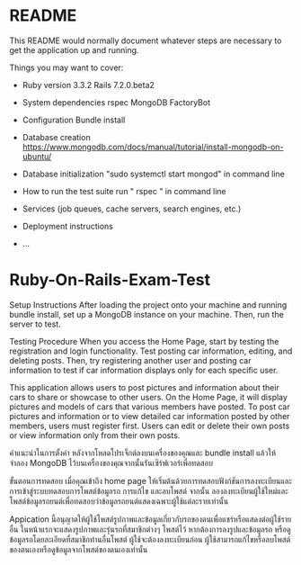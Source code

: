 # README

This README would normally document whatever steps are necessary to get the
application up and running.

Things you may want to cover:

* Ruby version 3.3.2
  Rails 7.2.0.beta2

* System dependencies
    rspec
    MongoDB
    FactoryBot 

* Configuration
    Bundle install
* Database creation
    https://www.mongodb.com/docs/manual/tutorial/install-mongodb-on-ubuntu/

* Database initialization
   "sudo systemctl start mongod" in command line 

* How to run the test suite
    run " rspec " in command line 

* Services (job queues, cache servers, search engines, etc.)

* Deployment instructions

* ...
# Ruby-On-Rails-Exam-Test

Setup Instructions
After loading the project onto your machine and running bundle install, set up a MongoDB instance on your machine. Then, run the server to test.

Testing Procedure
When you access the Home Page, start by testing the registration and login functionality. Test posting car information, editing, and deleting posts. Then, try registering another user and posting car information to test if car information displays only for each specific user.

This application allows users to post pictures and information about their cars to share or showcase to other users. On the Home Page, it will display pictures and models of cars that various members have posted. To post car pictures and information or to view detailed car information posted by other members, users must register first. Users can edit or delete their own posts or view information only from their own posts.

คำแนะนำในการตั้งค่า
หลังจากโหลดโปรเจ็กต์ลงบนเครื่องของคุณและ bundle install แล้วให้จำลอง MongoDB ไว้บนเครื่องของคุณจากนั้นรันเซิร์ฟเวอร์เพื่อทดสอบ

ขั้นตอนการทดสอบ
เมื่อคุณเข้าถึง home page ให้เริ่มต้นด้วยการทดสอบฟังก์ชันการลงทะเบียนและการเข้าสู่ระบบทดสอบการโพสต์ข้อมูลรถ การแก้ไข และลบโพสต์ จากนั้น ลองลงทะเบียนผู้ใช้ใหม่และโพสต์ข้อมูลรถยนต์เพื่อทดสอบว่าข้อมูลรถยนต์แสดงเฉพาะผู้ใช้แต่ละรายเท่านั้น

Appication นี้อนุญาตให้ผู้ใช้โพสต์รูปภาพและข้อมูลเกี่ยวกับรถของตนเพื่อแชร์หรือแสดงต่อผู้ใช้รายอื่น ในหน้าแรกจะแสดงรูปภาพและรุ่นรถที่สมาชิกต่างๆ โพสต์ไว้ หากต้องการลงรูปและข้อมูลรถ หรือดูข้อมูลรถโดยละเอียดที่สมาชิกท่านอื่นโพสต์ ผู้ใช้จะต้องลงทะเบียนก่อน ผู้ใช้สามารถแก้ไขหรือลบโพสต์ของตนเองหรือดูข้อมูลจากโพสต์ของตนเองเท่านั้น
